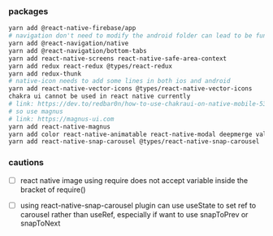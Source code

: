 ### packages

<!-- devDependencies and dependencies are important to distinguish when you are deploying npm packages to npm store -->
```bash
yarn add @react-native-firebase/app
# navigation don't need to modify the android folder can lead to be functional
yarn add @react-navigation/native
yarn add @react-navigation/bottom-tabs
yarn add react-native-screens react-native-safe-area-context
yarn add redux react-redux @types/react-redux
yarn add redux-thunk
# native-icon needs to add some lines in both ios and android
yarn add react-native-vector-icons @types/react-native-vector-icons
chakra ui cannot be used in react native currently
# link: https://dev.to/redbar0n/how-to-use-chakraui-on-native-mobile-53hg (updated on 16 Oct 2021)
# so use magnus
# link: https://magnus-ui.com
yarn add react-native-magnus
yarn add color react-native-animatable react-native-modal deepmerge validate-color
yarn add react-native-snap-carousel @types/react-native-snap-carousel
```

### cautions

- [ ] react native image using require does not accept variable inside the bracket of require()

- [ ] using react-native-snap-carousel plugin can use useState to set ref to carousel rather than useRef, especially if want to use snapToPrev or snapToNext